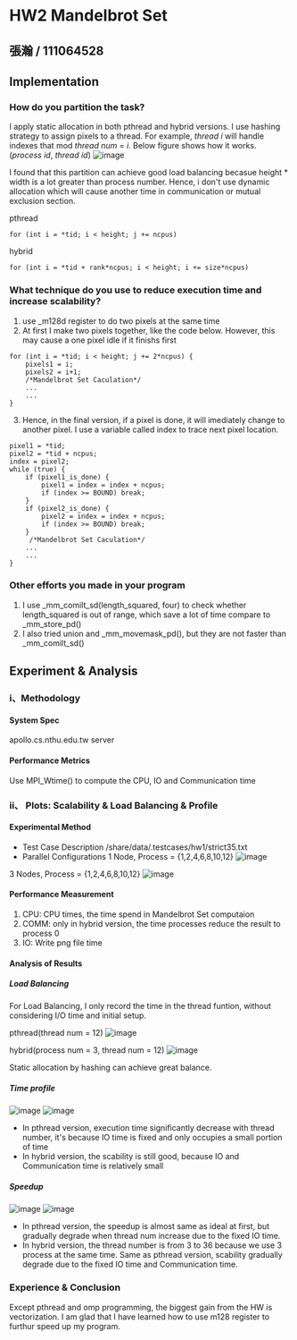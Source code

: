 # HW2 Mandelbrot Set
張瀚 / 111064528
---
## Implementation
### How do you partition the task?
I apply static allocation in both pthread and hybrid versions. I use hashing strategy to assign pixels to a thread. For example, *thread i* will handle indexes that mod *thread num* = *i*. Below figure shows how it works.
(*process id*, *thread id*)
![image](https://github.com/107061130/Parallel-Programming/assets/79574369/3807d634-f905-45c5-b193-65d871d1a0d5)


I found that this partition can achieve good load balancing becasue height * width is a lot greater than process number. Hence, i don't use dynamic allocation which will cause another time in communication or mutual exclusion section.

pthread
```
for (int i = *tid; i < height; j += ncpus)
```
hybrid
```
for (int i = *tid + rank*ncpus; i < height; i += size*ncpus)
```

### What technique do you use to reduce execution time and increase scalability?
1. use _m128d register to do two pixels at the same time
2. At first I make two pixels together, like the code below. However, this may cause a one pixel idle if it finishs first
```
for (int i = *tid; i < height; j += 2*ncpus) {
    pixels1 = i;
    pixels2 = i+1;
    /*Mandelbrot Set Caculation*/
    ...
    ...
}
```
3. Hence, in the final version, if a pixel is done, it will imediately change to another pixel. I use a variable called index to trace next pixel location.

```
pixel1 = *tid;
pixel2 = *tid + ncpus;
index = pixel2;
while (true) {
    if (pixel1_is_done) {
        pixel1 = index = index + ncpus;
        if (index >= BOUND) break;
    }
    if (pixel2_is_done) {
        pixel2 = index = index + ncpus;
        if (index >= BOUND) break;
    }
     /*Mandelbrot Set Caculation*/
    ...
    ...
}
```

### Other efforts you made in your program
1. I use _mm_comilt_sd(length_squared, four) to check whether length_squared is out of range, which save a lot of time compare to _mm_store_pd()
2. I also tried union and _mm_movemask_pd(), but they are not faster than _mm_comilt_sd()


## Experiment & Analysis
### i、Methodology
#### System Spec
apollo.cs.nthu.edu.tw server
#### Performance Metrics
Use MPI_Wtime() to compute the CPU, IO and Communication time

### ii、 Plots: Scalability & Load Balancing & Profile
#### Experimental Method
* Test Case Description
/share/data/.testcases/hw1/strict35.txt
* Parallel Configurations
1 Node, Process = {1,2,4,6,8,10,12}
![image](https://github.com/107061130/Parallel-Programming/assets/79574369/8009d279-d41a-4eb4-943c-e54d44592fc7)

3 Nodes, Process = {1,2,4,6,8,10,12}
![image](https://github.com/107061130/Parallel-Programming/assets/79574369/5f10bf95-ae24-44b5-a334-bad88cc3fc91)


#### Performance Measurement
1. CPU: CPU times, the time spend in Mandelbrot Set computaion
2. COMM: only in hybrid version, the time  processes reduce the result to process 0
3. IO: Write png file time

#### Analysis of Results
##### Load Balancing
For Load Balancing, I only record the time in the thread funtion, without considering I/O time and initial setup.

pthread(thread num = 12)
![image](https://github.com/107061130/Parallel-Programming/assets/79574369/2dbeaecd-c98f-4b21-8fa3-7556963e2494)


hybrid(process num = 3, thread num = 12)
![image](https://github.com/107061130/Parallel-Programming/assets/79574369/b76f30b8-7538-4542-aacd-e0e20c344d23)



Static allocation by hashing can achieve great balance.

##### Time profile
![image](https://github.com/107061130/Parallel-Programming/assets/79574369/fad13c91-fb83-4220-9fbb-9db85a887f22)
![image](https://github.com/107061130/Parallel-Programming/assets/79574369/7bd84f04-f4ba-425f-b3ed-10a395ade0f2)


* In pthread version, execution time significantly decrease with thread number, it's because IO time is fixed and only occupies a small portion of time
* In hybrid version, the scability is still good, because IO and Communication time is relatively small

##### Speedup
![image](https://github.com/107061130/Parallel-Programming/assets/79574369/faba5169-d8d1-429d-923f-b8c2d6dd10a6)
![image](https://github.com/107061130/Parallel-Programming/assets/79574369/4dfd84af-89dc-4235-accd-1584b1ac37ce)


* In pthread version, the speedup is almost same as ideal at first, but gradually degrade when thread num increase due to the fixed IO time.
* In hybrid version, the thread number is from 3 to 36 because we use 3 process at the same time. Same as pthread version, scability gradually degrade due to the fixed IO time and Communication time.

### Experience & Conclusion
Except pthread and omp programming, the biggest gain from the HW is vectorization. I am glad that I have learned how to use m128 register to furthur speed up my program.

